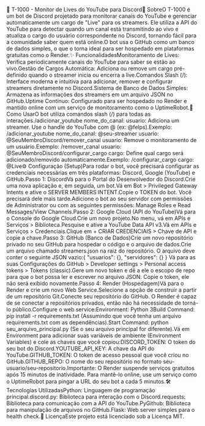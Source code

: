 🤖 T-1000 - Monitor de Lives do YouTube para Discord📖 SobreO T-1000 é um bot de Discord projetado para monitorar canais do YouTube e gerenciar automaticamente um cargo de "Live" para os streamers. Ele utiliza a API do YouTube para detectar quando um canal está transmitindo ao vivo e atualiza o cargo do usuário correspondente no Discord, tornando fácil para a comunidade saber quem está online.O bot usa o GitHub como um banco de dados simples, o que o torna ideal para ser hospedado em plataformas gratuitas como o Render.✨ FuncionalidadesMonitoramento de Lives: Verifica periodicamente canais do YouTube para saber se estão ao vivo.Gestão de Cargos Automática: Adiciona ou remove um cargo pré-definido quando o streamer inicia ou encerra a live.Comandos Slash (/): Interface moderna e intuitiva para adicionar, remover e configurar streamers diretamente no Discord.Sistema de Banco de Dados Simples: Armazena as informações dos streamers em um arquivo JSON no GitHub.Uptime Contínuo: Configurado para ser hospedado no Render e mantido online com um serviço de monitoramento como o UptimeRobot.🚀 Como UsarO bot utiliza comandos slash (/) para todas as interações./adicionar_youtube nome_do_canal: <handle> usuario: <membro>Adiciona um streamer. Use o handle do YouTube com @ (ex: @felps).Exemplo: /adicionar_youtube nome_do_canal: @seu-streamer usuario: @SeuMembroDiscord/remover_canal usuario: <membro>Remove o monitoramento de um usuário.Exemplo: /remover_canal usuario: @SeuMembroDiscord/configurar_cargo cargo: <cargo>Define qual cargo será adicionado/removido automaticamente.Exemplo: /configurar_cargo cargo: @Live⚙️ Configuração (Setup)Para rodar o bot, você precisará configurar as credenciais necessárias em três plataformas: Discord, Google (YouTube) e GitHub.Passo 1: DiscordVá para o Portal do Desenvolvedor do Discord.Crie uma nova aplicação e, em seguida, um bot.Vá em Bot > Privileged Gateway Intents e ative o SERVER MEMBERS INTENT.Copie o TOKEN do bot. Você precisará dele mais tarde.Adicione o bot ao seu servidor com permissões de Administrator ou com as seguintes permissões: Manage Roles e Read Messages/View Channels.Passo 2: Google Cloud (API do YouTube)Vá para o Console do Google Cloud.Crie um novo projeto.No menu, vá em APIs e Serviços > Biblioteca.Pesquise e ative a YouTube Data API v3.Vá em APIs e Serviços > Credenciais.Clique em + CRIAR CREDENCIAIS > Chave de API e copie a chave.Passo 3: GitHub (Banco de Dados)Crie um novo repositório privado no seu GitHub para hospedar o código e o arquivo de dados.Crie um arquivo chamado streamers.json na raiz do repositório. O arquivo deve conter o seguinte JSON vazio:{
  "usuarios": {},
  "servidores": {}
}
Vá para as suas Configurações do GitHub > Developer settings > Personal access tokens > Tokens (classic).Gere um novo token e dê a ele o escopo de repo para que o bot possa ler e escrever no arquivo JSON. Copie o token, ele não será exibido novamente.Passo 4: Render (Hospedagem)Vá para o Render e crie um novo Web Service.Selecione a opção de construir a partir de um repositório Git.Conecte seu repositório do GitHub. O Render é capaz de se conectar a repositórios privados, então não há necessidade de torná-lo público.Configure o web service:Environment: Python 3Build Command: pip install -r requirements.txt (Assumindo que você tenha um arquivo requirements.txt com as dependências).Start Command: python seu_arquivo_principal.py (Se o seu arquivo principal for diferente).Vá em Environment para adicionar suas variáveis de ambiente (Environment Variables) e cole as chaves que você copiou:DISCORD_TOKEN: O token do seu bot do Discord.YOUTUBE_API_KEY: A chave da API do YouTube.GITHUB_TOKEN: O token de acesso pessoal que você criou no GitHub.GITHUB_REPO: O nome do seu repositório no formato seu-usuario/seu-repositorio.Importante: O Render suspende serviços gratuitos após 15 minutos de inatividade. Para mantê-lo online, use um serviço como o UptimeRobot para pingar a URL do seu bot a cada 5 minutos.🛠️ Tecnologias UtilizadasPython: Linguagem de programação principal.discord.py: Biblioteca para interação com o Discord.requests: Biblioteca para comunicação com a API do YouTube.PyGithub: Biblioteca para manipulação de arquivos no GitHub.Flask: Web server simples para o health check.📜 LicençaEste projeto está licenciado sob a Licença MIT.
